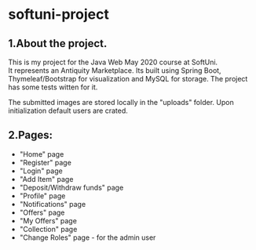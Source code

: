 # softuni-project

## 1.About the project.
This is my project for the Java Web May 2020 course at SoftUni.  
It represents an Antiquity Marketplace. Its built using Spring Boot,
Thymeleaf/Bootstrap for visualization and MySQL for storage.
The project has some tests witten for it.

The submitted images are stored locally in the "uploads" folder.
Upon initialization default users are crated.

## 2.Pages:
- "Home" page
- "Register" page
- "Login" page
- "Add Item" page
- "Deposit/Withdraw funds" page
- "Profile" page
- "Notifications" page
- "Offers" page
- "My Offers" page
- "Collection" page
- "Change Roles" page - for the admin user